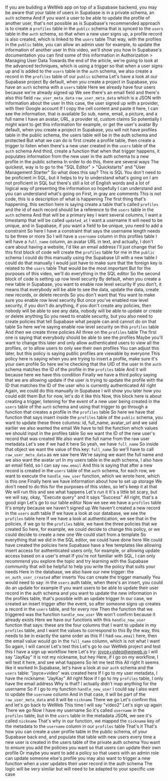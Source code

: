 If you are building a WeWeb app on top of a Supabase backend, you may be aware that your table of users in Supabase is in a private schema, an `auth` schema And if you want a user to be able to update the profile of another user, that's not possible as is Supabase's recommended approach is to create a `profiles` table in the `public` schema that is synced to the `users` table in the `auth` schema, so that when a new user signs up, a  profile record is also created, which is linked to the `users` table That way, with the profiles in the `public` table, you can allow an admin user for example, to update the information of another user In this video, we'll show you how In Supabase's documentation you can find some of this information in Authorization > Managing User Data Towards the end of the article, we're going to look at the advanced techniques, which is using a trigger so that when  a user signs up and is added to the `users` table in the `auth` schema, we also create a record in the `profiles` table of our `public` schema Let's have a look at our Supabase project By default, when you create a project in Supabase, you have an `auth` schema with a `users` table Here we already have four users because we're already signed up We see there's an email field and there's also this field `raw_user_meta_data` `raw_user_meta_data` which is a JSON with information about the user In this case,  the user signed up with a provider, with their Google account If I copy the cell content and paste it here, I can see the information,  that is available So sub, name, email, a picture, and a full name I have an avatar, URL,  a provider id, custom claims So potentially I might want to get this information for example, or get the user's avatar By default, when you create a project in Supabase, you will not have profiles  table in the public schema, the users table will be in the auth schema and protected But what we can do is first create a profile table, then create a trigger to listen when there's a new user created in the `users` table of the `auth` schema And third, create a function that when that trigger happens, it populates information from the new user in the auth schema to a new profile in the public schema In order to do this, there are several ways The quickest,  way is to go to the "SQL Editor" > "Quickstarts" and "User Management Starter" So what does this say? This is SQL You don't need to be proficient in SQL, but it helps to try to understand what's going on I am not proficient in SQL but there's still a lot of English words and a lot of logical way of presenting the information so hopefully I can understand and you can understand what's going on First, in gray are comments This is not code, this is a description of what is happening The first thing that's happening, this section here is saying create a table that's called `profiles` and the id of each record should be a reference to the `users` table in the `auth` schema And that will be a primary key I want several columns, I want a timestamp that will be called `updated_at` I want a username It will need to be unique, and in Supabase, if you want a field to be unique, you need to add a constraint So here I have a constraint that says the username length needs to be  three or more So I will have a `username` column in this profiles table I will have a `full_name` column, an avatar URL in text, and actually, I don't care about having a website, I'd like an email address I'll just change that So this first block of code will create the `profiles` table for me in the `public` schema I could do this manually using  the Supabase UI with a new table I could do that manually I would just have to make sure that the foreign key is related to the `users` table That would be the most important But for the purposes of this video, we'll do everything in the SQL editor So the second block of code is setting up row level security By default, when you create a new table in Supabase, you want to enable row level security If you don't, it means that everybody will be able to see the data, update the data, create new records, or delete records So you don't want that You want to make sure you enable row level security But once you've enabled row level security, if you don't do anything, if you don't create any policies, then nobody will be able to see any data, nobody will be able to update or create or delete anything So you need to enable security, but you also need to create policies that tell Supabase what people can and cannot do on that table So here we're saying enable row level security on this `profiles` table And then we create three policies All three on the `profiles` table The first one is saying that everybody should  be able to see the profiles Maybe you'll want to change this later and only allow authenticated users to view all the profiles, or to allow users to only see their own profiles You can adjust this later, but this policy is saying public profiles are viewable by everyone This policy here is saying when you are trying to  insert a profile, make sure it's your own profile So here we're checking that the UID of the user in the `auth` schema matches  the ID of the profile in the `profiles` table And it will because here we have this condition Finally we have a third policy saying that we are allowing update if the user is trying to update the profile with the ID that matches the ID of the user who is currently authenticated All right Again, we could  do this manually in Supabase I will show you later how you could edit them But for now, let's do it like this Now, this block here is about creating a trigger, listening for the event of a new user being created in the `users` table of the `auth` schema and using that trigger to go through a function that creates a profile in the `profiles` table So here we have that function that says insert inside the `profiles` table of the `public` schema, you  want to update these three columns: id, full_name, avatar_url and we said earlier we also wanted the email We have to tell the function which values we should input in the profiles table So we want the ID of the new user's record that was created We also want the  full name from the raw user metadata Let's see if we had it here So yeah, we have `full_name` So inside that object we want the value of this key: `full_name` So we'll have to call `raw_user_meta_data` as we saw here  We're saying we want the full name and we also want the avatar url In my users table in the auth schema, I also have an email field, so I can say `new.email`  And this is saying that after a new record is created in the `users` table of the `auth` schema, for each row, we want to execute the `handle_new_user` function, which we wrote here, which is this one Finally here we have information about how to set up storage We don't need to do this for the purposes of this video, so let's keep it at that We will run this and see what happens Let's run it It's a little bit scary, but we will say, okay, "Execute query" and it says "Success" All right, that's a good sign Let's go to our table editor Now we see we have a `profiles` table It's empty because we haven't signed up We haven't created a new record in the `users`  auth table If we have a look at our database, we see the `profiles` table here If we have a look at authentication, we see that  in the policies, if we go to the `profiles` table, we have the three policies that we created So here, for example, we could decide to  change this policy, or we could decide to create a new one We could start from a template So everything that we did in the SQL editor, we could have done here We could have created the policies here Supabase have a few templates like allowing insert access for authenticated users only, for example, or allowing  update access based on a user's email If you're not familiar with SQL, I can only recommend you explore the topic and try learning with the Supabase community that will be helpful to help you write the policy that suits your needs Here in the database, we also have our new trigger: the `on_auth_user_created` after  inserts You can create the trigger manually You would need to say: in the `users` auth table, when there's an insert, you could do an update for example If you want users to be able to update  their user record in the auth schema and you want to update the new information in the profiles table, that's possible with an update trigger In our case, we created an insert trigger after the event, so after someone signs up creates a record in  the `users` table, and for every row Then the function that we triggered was the function `handle_new_user`  We won't confirm because it already exists Here we have our functions with this `handle_new_user` function that says: these are the four columns that I want to update in my `profiles`  table, and I want the values to correspond to this By the way, this needs to be in exactly the same order as this If I had `new.email` here, then the email value would go in the `full_name` column, which is not what I want So again, I will cancel Let's test this Let's go to our WeWeb project and test this I have a sign up workflow here Let's try: joyce+video@weweb.io  I will say "JayKay" it is not my nickname, but hey  Here, if I go on my workflow, I will test it here, and see what happens So let me test this All right  It seems like it worked In Supabase, let's have a look at our `auth` schema and the `users` table: "joyce+video" was created here If I go to my  user metadata, I have the nickname: "JayKay" All right Now if I go to my `profiles` table, I only have the email address Why is that? I actually didn't map anything for the username So if I go to my function `handle_new_user` I could say I also want to update the `username` column And in that case, it will be part of the `raw_user_meta_data` and it will be `nickname` There we go Let's confirm this and let's go back to WeWeb  This time I will say "video2" Let's sign up again There we go Now I have my username So it's called `username` in the `profiles` table, but in the `users` table in the metadata JSON, we see it's called `nickname` That's why in our function, we mapped the `nickname` key of the metadata to the `username` column in our `profiles` table That's it That's how you can create a user profile table in the public schema, of your Supabase back end, and populate that table with new users every time a new user is created in the users table of the private auth schema You want to ensure you add the policies you want so that users can update their own profile Or maybe you want to add a policy so that users with an admin role can update someone else's profile you may also want to trigger a new function when a user updates their user record in the auth  schema The logic will be very similar but will need to be adapted to your specific use case